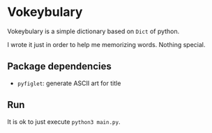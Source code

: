 # Vokeybulary

Vokeybulary is a simple dictionary based on `Dict` of python.

I wrote it just in order to help me memorizing words. Nothing special.

## Package dependencies

- `pyfiglet`: generate ASCII art for title

## Run

It is ok to just execute `python3 main.py`.